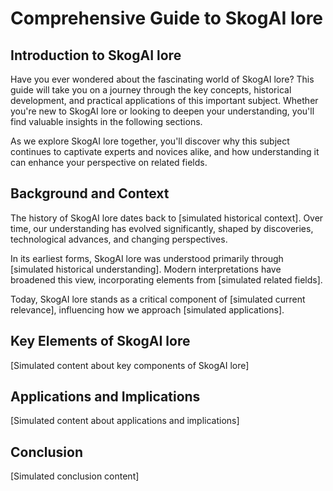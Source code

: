 # Comprehensive Guide to SkogAI lore

## Introduction to SkogAI lore

Have you ever wondered about the fascinating world of SkogAI lore? This guide will take you on a journey through the key concepts, historical development, and practical applications of this important subject. Whether you're new to SkogAI lore or looking to deepen your understanding, you'll find valuable insights in the following sections.

As we explore SkogAI lore together, you'll discover why this subject continues to captivate experts and novices alike, and how understanding it can enhance your perspective on related fields.

## Background and Context

The history of SkogAI lore dates back to [simulated historical context]. Over time, our understanding has evolved significantly, shaped by discoveries, technological advances, and changing perspectives.

In its earliest forms, SkogAI lore was understood primarily through [simulated historical understanding]. Modern interpretations have broadened this view, incorporating elements from [simulated related fields].

Today, SkogAI lore stands as a critical component of [simulated current relevance], influencing how we approach [simulated applications].

## Key Elements of SkogAI lore

[Simulated content about key components of SkogAI lore]

## Applications and Implications

[Simulated content about applications and implications]

## Conclusion

[Simulated conclusion content]


